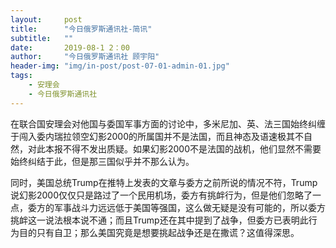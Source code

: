 ```yaml
---
layout:     post
title:      "今日俄罗斯通讯社-简讯"
subtitle:   ""
date:       2019-08-1 2：00
author:     "今日俄罗斯通讯社 顾宇阳"
header-img: "img/in-post/post-07-01-admin-01.jpg"
tags:
    - 安理会
    - 今日俄罗斯通讯社
---
```


在联合国安理会对他国与委国军事方面的讨论中，多米尼加、英、法三国始终纠缠于闯入委内瑞拉领空幻影2000的所属国并不是法国，而且神态及语速极其不自然，对此本报不得不发出质疑。如果幻影2000不是法国的战机，他们显然不需要始终纠结于此，但是那三国似乎并不那么认为。  

同时，美国总统Trump在推特上发表的文章与委方之前所说的情况不符，Trump说幻影2000仅仅只是路过了一个民用机场，委方有挑衅行为，但是他们忽略了一点，委方的军事战斗力远远低于美国等强国，这么做无疑是没有可能的，所以委方挑衅这一说法根本说不通；而且Trump还在其中提到了战争，但委方已表明此行为目的只有自卫；那么美国究竟是想要挑起战争还是在撒谎？这值得深思。
